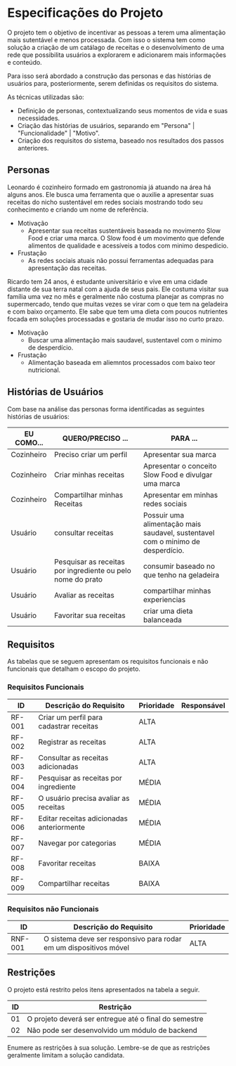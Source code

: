 # Especificações do Projeto

O projeto tem o objetivo de incentivar as pessoas a terem uma alimentação mais sutentável e menos processada. Com isso o sistema tem como solução a criação de um catálago de receitas e o desenvolvimento de uma rede que possibilita usuários a explorarem e adicionarem mais informações e conteúdo.

Para isso será abordado a construção das personas e das histórias de usuários para, posteriormente, serem definidas os requisitos do sistema.

As técnicas utilizadas são:
- Definição de personas, contextualizando seus momentos de vida e suas necessidades.
- Criação das histórias de usuários, separando em "Persona" | "Funcionalidade" | "Motivo".
- Criação dos requisitos do sistema, baseado nos resultados dos passos anteriores.

## Personas

Leonardo é cozinheiro formado em gastronomia já atuando na área há alguns anos. Ele busca uma ferramenta que o auxilie a apresentar suas receitas do nicho sustentável em redes sociais mostrando todo seu conhecimento e criando um nome de referência. 
  - Motivação
     - Apresentar sua receitas sustentáveis baseada no movimento Slow Food e criar uma marca. O Slow food é um movimento que defende alimentos de qualidade e acessíveis a todos com minimo despedicio.  
  - Frustação
     - As redes sociais atuais não possui ferramentas adequadas para apresentação das receitas. 

Ricardo tem 24 anos, é estudante universitário e vive em uma cidade distante de sua terra natal com a ajuda de seus pais. Ele costuma visitar sua família uma vez no mês e geralmente não costuma planejar as compras no supermercado, tendo que muitas vezes se virar com o que tem na geladeira e com baixo orçamento. Ele sabe que tem uma dieta com poucos nutrientes focada em soluções processadas e gostaria de mudar isso no curto prazo.
  - Motivação
    - Buscar uma alimentação mais saudavel, sustentavel com o minimo de desperdício.
  - Frustação
    - Alimentação baseada em aliemntos processados com baixo teor nutricional.
    

## Histórias de Usuários
Com base na análise das personas forma identificadas as seguintes histórias de usuários:

|EU COMO... | QUERO/PRECISO ...  |PARA ...                 |
|--------------------|------------------------------------|----------------------------------------|
| Cozinheiro | Preciso criar um perfil | Apresentar sua marca | 
| Cozinheiro | Criar minhas receitas | Apresentar o conceito Slow Food e divulgar uma marca |
| Cozinheiro | Compartilhar minhas Receitas | Apresentar em minhas redes sociais |
| Usuário | consultar receitas | Possuir uma alimentação mais saudavel, sustentavel com o minimo de desperdício. |  
| Usuário | Pesquisar as receitas por ingrediente ou pelo nome do prato | consumir baseado no que tenho na geladeira |
| Usuário | Avaliar as receitas | compartilhar minhas experiencias |
| Usuário | Favoritar sua receitas | criar uma dieta balanceada |

## Requisitos

As tabelas que se seguem apresentam os requisitos funcionais e não funcionais que detalham o escopo do projeto.

### Requisitos Funcionais

|ID    | Descrição do Requisito  | Prioridade | Responsável |
|------|-----------------------------------------|----| ----|
|RF-001| Criar um perfil para cadastrar receitas | ALTA |  |
|RF-002| Registrar as receitas | ALTA | |
|RF-003| Consultar as receitas adicionadas | ALTA | | 
|RF-004| Pesquisar as receitas por ingrediente | MÉDIA | | 
|RF-005| O usuário precisa avaliar as receitas |  MÉDIA | |
|RF-006| Editar receitas adicionadas anteriormente | MÉDIA | | 
|RF-007| Navegar por categorias | MÉDIA | |
|RF-008| Favoritar receitas | BAIXA ||
|RF-009| Compartilhar receitas | BAIXA ||

### Requisitos não Funcionais

|ID     | Descrição do Requisito  |Prioridade |
|-------|-------------------------|----|
|RNF-001| O sistema deve ser responsivo para rodar em um dispositivos móvel | ALTA | 



## Restrições

O projeto está restrito pelos itens apresentados na tabela a seguir.

|ID| Restrição                                             |
|--|-------------------------------------------------------|
|01| O projeto deverá ser entregue até o final do semestre |
|02| Não pode ser desenvolvido um módulo de backend        |

Enumere as restrições à sua solução. Lembre-se de que as restrições geralmente limitam a solução candidata.
